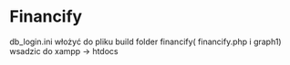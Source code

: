 # Financify
db_login.ini włożyć do pliku build
folder financify( financify.php i graph1) wsadzic do xampp -> htdocs
